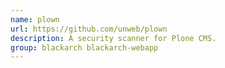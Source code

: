 ```yaml
---
name: plown
url: https://github.com/unweb/plown
description: A security scanner for Plone CMS.
group: blackarch blackarch-webapp
---
```

